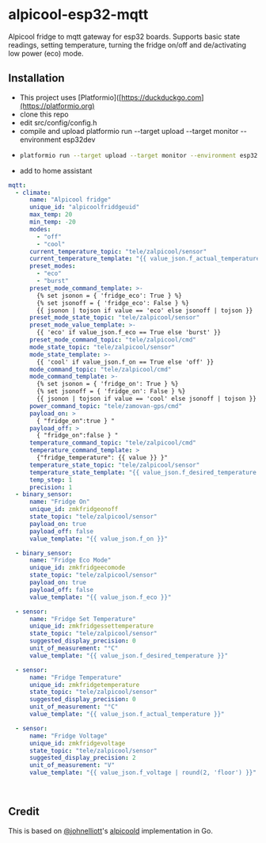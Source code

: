 # alpicool-esp32-mqtt
Alpicool fridge to mqtt gateway for esp32 boards. Supports basic state readings, setting temperature, turning the fridge on/off and de/activating low power (eco) mode.

## Installation
- This project uses [Platformio]([https://duckduckgo.com](https://platformio.org)
- clone this repo
- edit src/config/config.h
- compile and upload platformio run --target upload --target monitor --environment esp32dev
- ```bash  
  platformio run --target upload --target monitor --environment esp32dev
  ```
- add to home assistant

```yaml
mqtt:
  - climate:
      name: "Alpicool fridge"
      unique_id: "alpicoolfriddgeuid"
      max_temp: 20
      min_temp: -20
      modes:
        - "off"
        - "cool"
      current_temperature_topic: "tele/zalpicool/sensor"
      current_temperature_template: "{{ value_json.f_actual_temperature | round(1, 'floor') }}"
      preset_modes:
        - "eco"
        - "burst"
      preset_mode_command_template: >-
        {% set jsonon = { 'fridge_eco': True } %}
        {% set jsonoff = { 'fridge_eco': False } %}
        {{ jsonon | tojson if value == 'eco' else jsonoff | tojson }}
      preset_mode_state_topic: "tele/zalpicool/sensor"
      preset_mode_value_template: >-
        {{ 'eco' if value_json.f_eco == True else 'burst' }}
      preset_mode_command_topic: "tele/zalpicool/cmd"
      mode_state_topic: "tele/zalpicool/sensor"
      mode_state_template: >-
        {{ 'cool' if value_json.f_on == True else 'off' }}
      mode_command_topic: "tele/zalpicool/cmd"
      mode_command_template: >-
        {% set jsonon = { 'fridge_on': True } %}
        {% set jsonoff = { 'fridge_on': False } %}
        {{ jsonon | tojson if value == 'cool' else jsonoff | tojson }}
      power_command_topic: "tele/zamovan-gps/cmd"
      payload_on: >
        { "fridge_on":true } "
      payload_off: >
        { "fridge_on":false } "
      temperature_command_topic: "tele/zalpicool/cmd"
      temperature_command_template: >
        {"fridge_temperature": {{ value }} }"
      temperature_state_topic: "tele/zalpicool/sensor"
      temperature_state_template: "{{ value_json.f_desired_temperature | round(1, 'floor')}}"
      temp_step: 1
      precision: 1
  - binary_sensor:
      name: "Fridge On"
      unique_id: zmkfridgeonoff
      state_topic: "tele/zalpicool/sensor"
      payload_on: true
      payload_off: false
      value_template: "{{ value_json.f_on }}"

  - binary_sensor:
      name: "Fridge Eco Mode"
      unique_id: zmkfridgeecomode
      state_topic: "tele/zalpicool/sensor"
      payload_on: true
      payload_off: false
      value_template: "{{ value_json.f_eco }}"

  - sensor:
      name: "Fridge Set Temperature"
      unique_id: zmkfridgessettemperature
      state_topic: "tele/zalpicool/sensor"
      suggested_display_precision: 0
      unit_of_measurement: "°C"
      value_template: "{{ value_json.f_desired_temperature }}"

  - sensor:
      name: "Fridge Temperature"
      unique_id: zmkfridgetemperature
      state_topic: "tele/zalpicool/sensor"
      suggested_display_precision: 0
      unit_of_measurement: "°C"
      value_template: "{{ value_json.f_actual_temperature }}"

  - sensor:
      name: "Fridge Voltage"
      unique_id: zmkfridgevoltage
      state_topic: "tele/zalpicool/sensor"
      suggested_display_precision: 2
      unit_of_measurement: "V"
      value_template: "{{ value_json.f_voltage | round(2, 'floor') }}"

  
```

## Credit
This is based on [@johnelliott](https://github.com/johnelliott)'s [alpicoold](https://github.com/johnelliott/alpicoold) implementation in Go.
